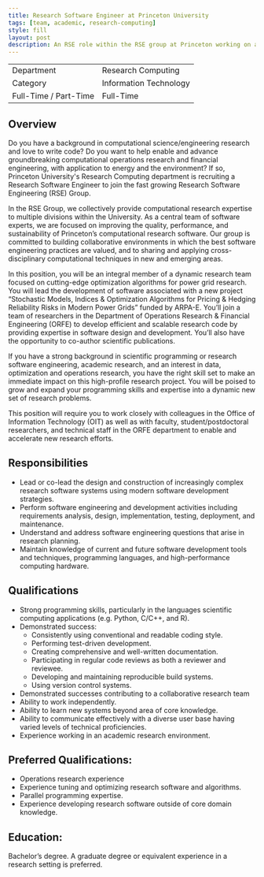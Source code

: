 ```yaml
---
title: Research Software Engineer at Princeton University
tags: [team, academic, research-computing]
style: fill
layout: post
description: An RSE role within the RSE group at Princeton working on algorithms for power grid research with the Department of Operations Research and Financial Engineering (ORFE).
---
```


|         |          |
|---------|----------|
| Department | Research Computing |
| Category | Information Technology |
| Full-Time / Part-Time | Full-Time | 


## Overview

Do you have a background in computational science/engineering research and love to write code? Do you want to help enable and advance groundbreaking computational operations research and financial engineering, with application to energy and the environment?  If so, Princeton University's Research Computing department is recruiting a Research Software Engineer to join the fast growing Research Software Engineering (RSE) Group.

In the RSE Group, we collectively provide computational research expertise to multiple divisions within the University. As a central team of software experts, we are focused on improving the quality, performance, and sustainability of Princeton’s computational research software. Our group is committed to building collaborative environments in which the best software engineering practices are valued, and to sharing and applying cross-disciplinary computational techniques in new and emerging areas. 

In this position, you will be an integral member of a dynamic research team focused on cutting-edge optimization algorithms for power grid research. You will lead the development of software associated with a new project “Stochastic Models, Indices & Optimization Algorithms for Pricing & Hedging Reliability Risks in Modern Power Grids” funded by ARPA-E. You’ll join a team of researchers in the Department of Operations Research & Financial Engineering (ORFE) to develop efficient and scalable research code by providing expertise in software design and development. You’ll also have the opportunity to co-author scientific publications.

If you have a strong background in scientific programming or research software engineering, academic research, and an interest in data, optimization and operations research, you have the right skill set to make an immediate impact on this high-profile research project.  You will be poised to grow and expand your programming skills and expertise into a dynamic new set of research problems.  

This position will require you to work closely with colleagues in the Office of Information Technology (OIT) as well as with faculty, student/postdoctoral researchers, and technical staff in the ORFE department to enable and accelerate new research efforts.

## Responsibilities

- Lead or co-lead the design and construction of increasingly complex research software systems using modern software development strategies.
- Perform software engineering and development activities including requirements analysis, design, implementation, testing, deployment, and maintenance.
- Understand and address software engineering questions that arise in research planning.
- Maintain knowledge of current and future software development tools and techniques, programming languages, and high-performance computing hardware.

 
## Qualifications

- Strong programming skills, particularly in the languages scientific computing applications (e.g. Python, C/C++, and R).
- Demonstrated success:
  - Consistently using conventional and readable coding style.
  - Performing test-driven development.
  - Creating comprehensive and well-written documentation.
  - Participating in regular code reviews as both a reviewer and reviewee.
  - Developing and maintaining reproducible build systems.
  - Using version control systems.
- Demonstrated successes contributing to a collaborative research team 
- Ability to work independently.
- Ability to learn new systems beyond area of core knowledge.
- Ability to communicate effectively with a diverse user base having varied levels of technical proficiencies.
- Experience working in an academic research environment.


## Preferred Qualifications:

- Operations research experience
- Experience tuning and optimizing research software and algorithms.
- Parallel programming expertise.
- Experience developing research software outside of core domain knowledge.

 
## Education:

Bachelor’s degree.  A graduate degree or equivalent experience in a research setting is preferred.
